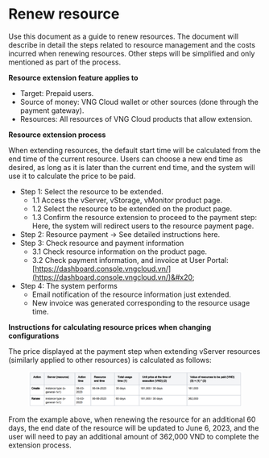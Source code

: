# Renew resource

Use this document as a guide to renew resources. The document will describe in detail the steps related to resource management and the costs incurred when renewing resources. Other steps will be simplified and only mentioned as part of the process.

**Resource extension feature applies to**

* Target: Prepaid users.
* Source of money: VNG Cloud wallet or other sources (done through the payment gateway).
* Resources: All resources of VNG Cloud products that allow extension.

**Resource extension process**&#x20;

When extending resources, the default start time will be calculated from the end time of the current resource. Users can choose a new end time as desired, as long as it is later than the current end time, and the system will use it to calculate the price to be paid.&#x20;

* Step 1: Select the resource to be extended.
  * 1.1 Access the vServer, vStorage, vMonitor product page.
  * 1.2 Select the resource to be extended on the product page.
  * 1.3 Confirm the resource extension to proceed to the payment step: Here, the system will redirect users to the resource payment page.
* Step 2: Resource payment -> See detailed instructions here.
* Step 3: Check resource and payment information
  * 3.1 Check resource information on the product page.
  * 3.2 Check payment information, and invoice at User Portal: [https://dashboard.console.vngcloud.vn/](https://dashboard.console.vngcloud.vn/)&#x20;
* Step 4: The system performs&#x20;
  * Email notification of the resource information just extended.
  * New invoice was generated corresponding to the resource usage time.

**Instructions for calculating resource prices when changing configurations**

The price displayed at the payment step when extending vServer resources (similarly applied to other resources) is calculated as follows:

<figure><img src="../../../.gitbook/assets/image (6) (1) (1) (1) (1) (1) (1) (1) (1) (1) (1) (1) (1) (1) (1) (1) (1) (1) (1).png" alt=""><figcaption></figcaption></figure>

From the example above, when renewing the resource for an additional 60 days, the end date of the resource will be updated to June 6, 2023, and the user will need to pay an additional amount of 362,000 VND to complete the extension process.
